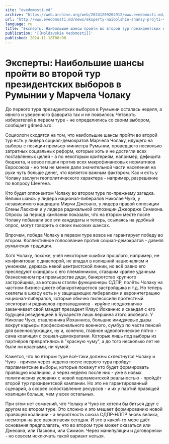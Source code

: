 ```yaml
---
site: "evedomosti.md"
archive: "https://web.archive.org/web/20241209204912/www.evedomosti.md/news/eksperty-naibolshie-shansy-projti-vo-vtoroj-tur-prezidentski"
url: "http://www.evedomosti.md/news/eksperty-naibolshie-shansy-projti-vo-vtoroj-tur-prezidentski"
language: ru
title: "Эксперты: Наибольшие шансы пройти во второй тур президентских выборов в Румынии у Марчела Чолаку"
publication: '[[Moldavskie Vedomosti]]'
published: 2024-11-18T08:00
---
```


# Эксперты: Наибольшие шансы пройти во второй тур президентских выборов в Румынии у Марчела Чолаку

До первого тура президентских выборов в Румынии осталась неделя, а явного и уверенного фаворита так и не появилось.Четверть избирателей в первом туре - не определились со своим выбором, сообщает g4media.ro.

Социологи сходятся на том, что наибольшие шансы пройти во второй тур есть у лидера социал-демократов Марчела Чолаку, идущего на выборы с позиции премьер-министра Румынии, проведшего несколько затратных социальных реформ, которые хоть и не достигли всех поставленных целей - а по некоторым критериям, например, дефицита бюджета, и вовсе пошли против всех макрофинансовых нормативов Евросоюза - но тем не менее дали значительной части населения на руки чуть больше денег, что является важным фактором. Как и есть у Чолаку заслуги геополитического характера - например, разрешение по вопросу Шенгена.

Кто будет оппонентом Чолаку во втором туре по-прежнему загадка. Велики шансы у лидера национал-либералов Николае Чукэ, у независимого кандидата Мирчи Джеоанэ, у лидера правой оппозиции Елены Ласкони и у лидера радикальной оппозиции Джеордже Симиона. Опросы за период кампании показали, что на втором месте после Чолаку побывали все эти кандидаты и теперь, ссылаясь на удобный опрос, могут говорить о своих высоких шансах.

Впрочем, победа Чолаку в первом туре вовсе не гарантирует победу во втором. Коллективное голосование против социал-демократов - давняя румынская традиция.

Хотя Чолаку, похоже, учёл некоторые ошибки прошлого, например, не конфликтовал с диаспорой, не впадал в излишний национализм и унионизм, держась некой центристской линии, но всё равно его преследуют скандалы с его племянником, ставшим крайне удачным бизнесменом при премьерстве дяди, банкротство крупного застройщика, за которым стояли функционеры СДПР, полёты Чолаку на частном бизнес-джете обанкротившегося застройщика и т.д. Но теперь скелеты в шкафу есть и у защищающих либерализм и евроинтеграцию национал-либералов, которые обычно пылесосили протестный электорат и радикалов-прозападников - крайне неоднозначно заканчивает свой мандат президент Клаус Йоханнис и скандал с его будущей резиденцией в Бухаресте лишь вершина этого айсберга. У Николае Чукэ, ставленника Йоханниса, большие имиджевые дыры вокруг карьеры профессионального военного, сумбур по части пенсий для военнослужащих, ну и, конечно, главное идеологическое пятно - сама коалиция с социал-демократами. Которые лишь под выборы из партнёров превратились в "красную чуму", а до того несколько лет не были ни красными, ни чумой.

Кажется, что во втором туре всё-таки должны схлестнутся Чолаку и Чукэ - причем через неделю после первого тура пройдут парламентские выборы, которые покажут кто будет формировать правящую коалицию, а через неделю после них - уже в новых политических условиях с новой парламентской реальностью - пройдёт второй тур президентской кампании. Но это не гарантированный сценарий, а скорее сопоставление ресурсов - и их у партий правящей коалиции больше, чем у всех остальных.

При этом нет сомнений, что Чолаку и Чукэ не хотели бы биться друг с другом во втором туре. Это сложно и это мешает формированию новой правящей коалиции - а вероятность союза СДПР-НЛПР вновь велика, несмотря на все разногласия сегодня. И это в какой-то мере даёт основания предполагать, что во втором туре может оказаться или Джеоанэ, или Ласкони, или Симион. Через манипуляции и договорняки - но совсем исключать такой вариант нельзя.